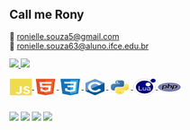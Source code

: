 ## Call me Rony
📧 ronielle.souza5@gmail.com </br>
📧 ronielle.souza63@aluno.ifce.edu.br
<div align="left">
  <a href="https://github.com/justrony">
  <img height="180em" src="https://github-readme-stats.vercel.app/api?username=justrony&show_icons=true&theme=merko&include_all_commits=true&count_private=true"/>
  <img height="180em" src="https://github-readme-stats.vercel.app/api/top-langs/?username=justrony&layout=compact&langs_count=7&theme=merko"/>
</div>

<div align="left" style="display: inline_block"><br>
  <img align="center" alt="Rony-Js" height="30" width="40" src="https://raw.githubusercontent.com/devicons/devicon/master/icons/javascript/javascript-plain.svg">
  <img align="center" alt="Rony-HTML" height="30" width="40" src="https://raw.githubusercontent.com/devicons/devicon/master/icons/html5/html5-original.svg">
  <img align="center" alt="Rony-CSS" height="30" width="40" src="https://raw.githubusercontent.com/devicons/devicon/master/icons/css3/css3-original.svg">
  <img align="center" alt="Rony-C" height="30" width="40" src="https://raw.githubusercontent.com/devicons/devicon/master/icons/c/c-original.svg">
  <img align="center" alt="Rony-Python" height="30" width="40" src="https://raw.githubusercontent.com/devicons/devicon/master/icons/python/python-original.svg">
  <img align="center" alt="Rony-Lua" height="30" width="40" src="https://raw.githubusercontent.com/devicons/devicon/master/icons/lua/lua-original.svg">
  <img align="center" alt="Rony-Lua" height="30" width="40" src="https://raw.githubusercontent.com/devicons/devicon/master/icons/php/php-original.svg">
  <!--
  <img align="right" alt="Rony-pic" height="150" style="border-radius:50px;"
  src="https://>
  -->
 
</div>

##

<div> 
  <!--
  <a href="https://www.youtube.com/channel/UCvL8a4a27pK0seGrZOuoWUw" target="_blank"><img src="https://img.shields.io/badge/YouTube-FF0000?style=for-the-badge&logo=youtube&logoColor=white" target="_blank"></a>
  -->
  <a href="https://instagram.com/roni.moreira_" target="_blank"><img src="https://img.shields.io/badge/-Instagram-%23E4405F?style=for-the-badge&logo=instagram&logoColor=white" target="_blank"></a>
  <!--
 	<a href="https://www.twitch.tv/ronyz_" target="_blank"><img src="https://img.shields.io/badge/Twitch-9146FF?style=for-the-badge&logo=twitch&logoColor=white" target="_blank"></a>
 <a href="#" target="_blank"><img src="https://img.shields.io/badge/Discord-7289DA?style=for-the-badge&logo=discord&logoColor=white" target="_blank" alt="@roni_afl" ></a> 
  -->
  <a href = "mailto:ronielle.souza63@aluno.ifce.edu.br"><img src="https://img.shields.io/badge/-Gmail-%23333?style=for-the-badge&logo=gmail&logoColor=white" target="_blank"></a>
  <a href="https://twitter.com/rony_afl" target="_blank"><img src="https://img.shields.io/badge/Twitter-1DA1F2?style=for-the-badge&logo=twitter&logoColor=white" target="_blank"></a>
  <a href="https://www.linkedin.com/in/ronielle-moreira-816352204/" target="_blank"><img src="https://img.shields.io/badge/LinkedIn-0A66C2?style=for-the-badge&logo=linkedin&logoColor=white" target="_blank"></a>
 
  <!--
  ![Snake animation](https://github.com/justrony/justrony/blob/output/github-contribution-grid-snake.svg)
   -->
  </div>
